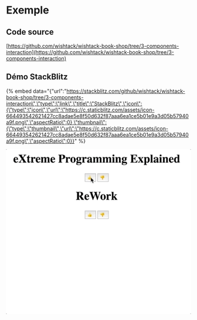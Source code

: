 # Exemple

## Code source

[https://github.com/wishtack/wishtack-book-shop/tree/3-components-interaction](https://github.com/wishtack/wishtack-book-shop/tree/3-components-interaction)

## Démo StackBlitz

{% embed data="{\"url\":\"https://stackblitz.com/github/wishtack/wishtack-book-shop/tree/3-components-interaction\",\"type\":\"link\",\"title\":\"StackBlitz\",\"icon\":{\"type\":\"icon\",\"url\":\"https://c.staticblitz.com/assets/icon-664493542621427cc8adae5e8f50d632f87aaa6ea1ce5b01e9a3d05b57940a9f.png\",\"aspectRatio\":0},\"thumbnail\":{\"type\":\"thumbnail\",\"url\":\"https://c.staticblitz.com/assets/icon-664493542621427cc8adae5e8f50d632f87aaa6ea1ce5b01e9a3d05b57940a9f.png\",\"aspectRatio\":0}}" %}

![Exemple d&apos;interaction de composants](../../.gitbook/assets/component-interaction-example.gif)

